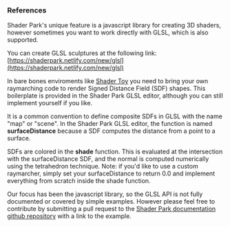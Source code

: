 <!-- ---
home: true
sidebar: true
features:
- title: Creative Coding Community
  details: Focuses on real time generative graphics and teaches new developers techniques in 3D graphics.
- title: Builtin Shading Functions
  details: The setup of ray marching is provided to you with helper functions for creating the signed distance field geometry so that you can focus on creating.
- title: Live Collaboration
  details: Save your sculptures and explore other people's creations.
footer: MIT Licensed | Copyright © 2018-present Torin Blankensmith & Peter Whidden
--- -->

### References
Shader Park's unique feature is a javascript library for creating 3D shaders, however sometimes you want to work directly with GLSL, which is also supported. 

You can create GLSL sculptures at the following link:  
[https://shaderpark.netlify.com/new/glsl](https://shaderpark.netlify.com/new/glsl)

In bare bones enviroments like [Shader Toy](https://shadertoy.com) you need to bring your own raymarching code to render Signed Distance Field (SDF) shapes. This boilerplate is provided in the Shader Park GLSL editor, although you can still implement yourself if you like. 

It is a common convention to define composite SDFs in GLSL with the name "map" or "scene". 
In the Shader Park GLSL editor, the function is named **surfaceDistance** because a SDF computes the distance from a point to a surface.

SDFs are colored in the **shade** function. This is evaluated at the intersection with the surfaceDistance SDF, and the normal is computed numerically using the tetrahedron technique. Note: if you'd like to use a custom raymarcher, simply set your surfaceDistance to return 0.0 and implement everything from scratch inside the shade function.

Our focus has been the javascript library, so the GLSL API is not fully documented or covered by simple examples. However please feel free to contribute by submitting a pull request to the [Shader Park documentation github repository](https://github.com/bnanner/shader-park-docs) with a link to the example.


<!-- <iframe width="100%" height="450px" src="/examples?embed=true" frameborder="0"></iframe> -->

<!-- 
## Geometries

### sphere

```float sphere( vec3 p, float size )```

#### Example
```glsl
float sphere(vec3 p, float size);
```
<iframe width="100%" height="450px" src="https://shader-park.appspot.com/sculpture/-LM-Nx6cvMmlbdKKiB64?example=true&embed=true" frameborder="0"></iframe>

### box
```flat box(vec3 p, vec3 dimensions)```
#### Example
```glsl
float box(vec3 p, vec3 size);
```

<iframe width="100%" height="450px" src="https://shader-park.appspot.com/sculpture/-LM-LkFiHWJrolzNlpFF?example=true&embed=true" frameborder="0"></iframe>

### roundedBox
```flat roundedBox(vec3 p, vec3 dimensions, float roundness)```
#### Example
```glsl
float map(vec3 p) {
	return box(p, vec3(0.3, 0.3, 0.3), 0.2);
}
```
<iframe width="100%" height="450px" src="http://shaderpark.herokuapp.com" frameborder="0"></iframe>



### line
#### Example
```glsl
float line(p, vec3 start, vec3 end, float width);
```
<iframe width="100%" height="450px" src="https://shader-park.appspot.com/sculpture/-LM0vjFEwV1Ha18Hl9AP?example=true&embed=true" frameborder="0"></iframe>

### torus
#### Example
```glsl
float torus(vec3 p, vec2 size);
```
<iframe width="100%" height="450px" src="https://shader-park.appspot.com/sculpture/-LM-OGmDkb48R4uyugiA?example=true&embed=true" frameborder="0"></iframe>

### cylinder
#### Example
```glsl
float cylinder(vec3 p, vec2 size);
```
<iframe width="100%" height="450px" src="https://shader-park.appspot.com/sculpture/-LM0t3ZICdtWkNLFkO1q?example=true&embed=true" frameborder="0"></iframe>


### cone
#### Example

### plane
#### Example

### prism
#### Example

## Operations

### add
#### Example
```glsl 
float add(float obj1, float obj2);
```
<iframe width="100%" height="450px" src="https://shader-park.appspot.com/sculpture/-LM3FtAfpWixlL9VAr4G?example=true&embed=true" frameborder="0"></iframe>

### subtract
#### Example
```glsl 
float subtract(float obj1, float obj2);
```
<iframe width="100%" height="450px" src="https://shader-park.appspot.com/sculpture/-LM3HB7wAVNSJW5ggB4d?example=true&embed=true" frameborder="0"></iframe>

### intersect
#### Example
```glsl
float intersect(float obj1, float obj2);
```
<iframe width="100%" height="450px" src="https://shader-park.appspot.com/sculpture/-LM3HsbO0jkByC9KAAgs?example=true&embed=true" frameborder="0"></iframe>

### smoothAdd
#### Example
```glsl
float smoothAdd(float obj1, float obj2, float amount);
```
<iframe width="100%" height="450px" src="https://shader-park.appspot.com/sculpture/-LMjM7k1N6SLJKFu_7UR?example=true&embed=true" frameborder="0"></iframe>

### Smooth Subtraction

### mix
#### Example
```glsl
float mix(float obj1, float obj2, float amount);
```
<iframe width="100%" height="450px" src="https://shader-park.appspot.com/sculpture/-LMjG0XPKeUoPRK1i1GW?example=true&embed=true" frameborder="0"></iframe>

### Repeat 3D
### Radial Repeat

### Translate 2D
### Translate 3D
### Scale 2D
### Scale 3D
### Twist


## Lighting

### simpleLighting
#### Example
```glsl
float simpleLighting(vec3 p, vec3 normal, vec3 lightDirection);
```
<iframe width="100%" height="450px" src="https://shader-park.appspot.com/sculpture/-LM-Nx6cvMmlbdKKiB64?example=true&embed=true" frameborder="0"></iframe>

### occlusion
#### Example
```glsl
float occlusion(vec3 p, vec3 normal);
```
<iframe width="100%" height="450px" src="https://shader-park.appspot.com/sculpture/-LOLQrXYlRMTrAkVtTcA?&embed=true" frameborder="0"></iframe>

## Noise
### noise
#### Example
```glsl
vec3 noise(vec3 pos);
```
<iframe width="100%" height="450px" src="https://shader-park.appspot.com/sculpture/-LOCynJRpfhD4y_2gpxG?&embed=true" frameborder="0"></iframe>

### fractalNoise
#### Example
```glsl
vec3 fractalNoise(vec3 pos);
```
<iframe width="100%" height="450px" src="https://shader-park.appspot.com/sculpture/-LPiqQhbCJWu873hB-qW?&embed=true" frameborder="0"></iframe>
 
## Mouse Interactions

### mouse
#### Example
```glsl
vec3 mouse;
```
<iframe width="100%" height="450px" src="https://shader-park.appspot.com/sculpture/-LOCLqPCs9XAEDaBI9Vd?&embed=true" frameborder="0"></iframe>

### mouseIntersection
#### Example
```glsl
vec3 mouseIntersection();
```
<iframe width="100%" height="450px" src="https://shader-park.appspot.com/sculpture/-LOCklVRmdW9CJbSTMQT?&embed=true" frameborder="0"></iframe>
 -->
